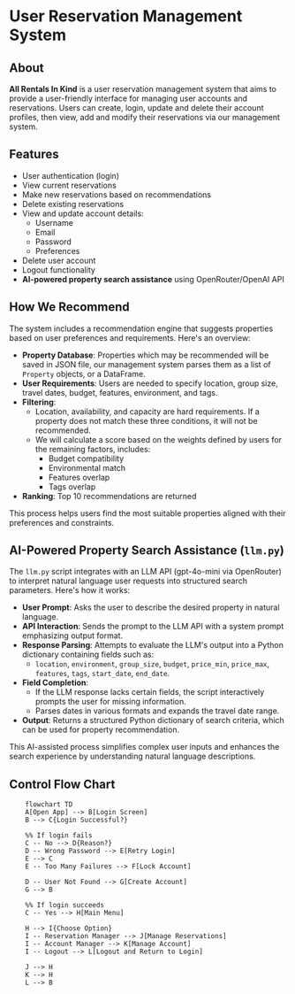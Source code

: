 # User Reservation Management System

## About

**All Rentals In Kind** is a user reservation management system that aims to provide a user-friendly interface for managing user accounts and reservations. Users can create, login, update and delete their account profiles, then view, add and modify their reservations via our management system.

## Features

- User authentication (login)
- View current reservations
- Make new reservations based on recommendations
- Delete existing reservations
- View and update account details:
  - Username
  - Email
  - Password
  - Preferences
- Delete user account
- Logout functionality
- **AI-powered property search assistance** using OpenRouter/OpenAI API

## How We Recommend

The system includes a recommendation engine that suggests properties based on user preferences and requirements. Here's an overview:

- **Property Database**: Properties which may be recommended will be saved in JSON file, our management system parses them as a list of `Property` objects, or a DataFrame.
- **User Requirements**: Users are needed to specify location, group size, travel dates, budget, features, environment, and tags.
- **Filtering**:
  - Location, availability, and capacity are hard requirements. If a property does not match these three conditions, it will not be recommended.
  - We will calculate a score based on the weights defined by users for the remaining factors, includes:
    - Budget compatibility
    - Environmental match
    - Features overlap
    - Tags overlap
- **Ranking**: Top 10 recommendations are returned

This process helps users find the most suitable properties aligned with their preferences and constraints.


## AI-Powered Property Search Assistance (`llm.py`)

The `llm.py` script integrates with an LLM API (gpt-4o-mini via OpenRouter) to interpret natural language user requests into structured search parameters. Here's how it works:

- **User Prompt**: Asks the user to describe the desired property in natural language.
- **API Interaction**: Sends the prompt to the LLM API with a system prompt emphasizing output format.
- **Response Parsing**: Attempts to evaluate the LLM's output into a Python dictionary containing fields such as:
  - `location`, `environment`, `group_size`, `budget`, `price_min`, `price_max`, `features`, `tags`, `start_date`, `end_date`.
- **Field Completion**:
  - If the LLM response lacks certain fields, the script interactively prompts the user for missing information.
  - Parses dates in various formats and expands the travel date range.
- **Output**: Returns a structured Python dictionary of search criteria, which can be used for property recommendation.

This AI-assisted process simplifies complex user inputs and enhances the search experience by understanding natural language descriptions.

## Control Flow Chart

```mermaid
    flowchart TD
    A[Open App] --> B[Login Screen]
    B --> C{Login Successful?}

    %% If login fails
    C -- No --> D{Reason?}
    D -- Wrong Password --> E[Retry Login]
    E --> C
    E -- Too Many Failures --> F[Lock Account]

    D -- User Not Found --> G[Create Account]
    G --> B

    %% If login succeeds
    C -- Yes --> H[Main Menu]

    H --> I{Choose Option}
    I -- Reservation Manager --> J[Manage Reservations]
    I -- Account Manager --> K[Manage Account]
    I -- Logout --> L[Logout and Return to Login]

    J --> H
    K --> H
    L --> B
```
